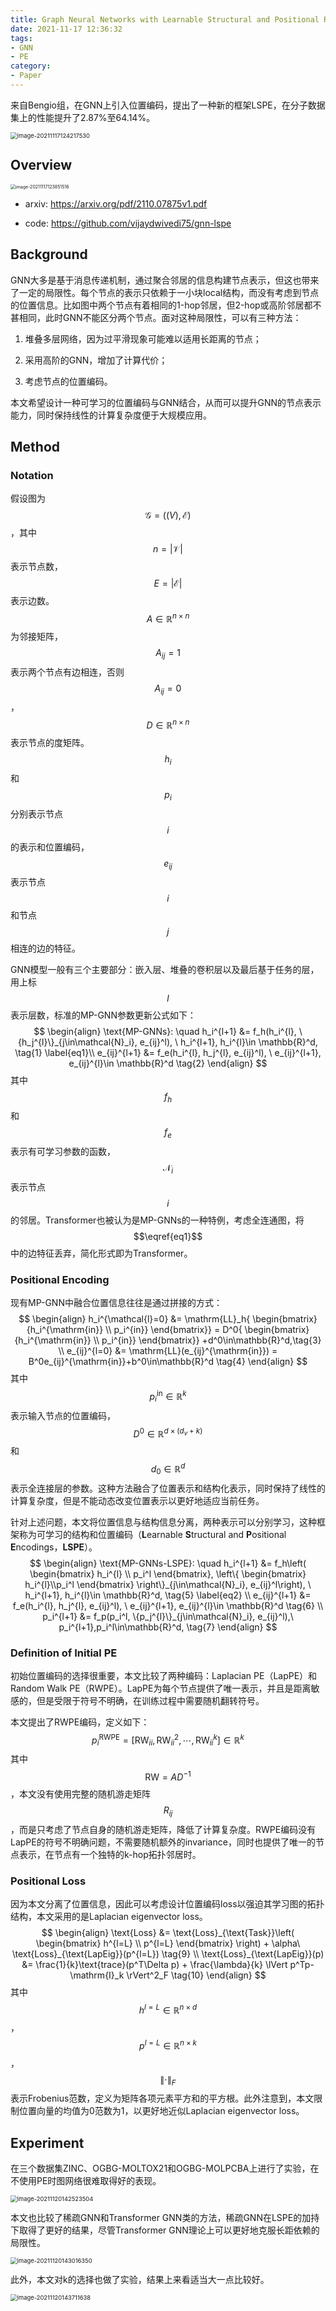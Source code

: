 ```yaml
---
title: Graph Neural Networks with Learnable Structural and Positional Representations
date: 2021-11-17 12:36:32
tags:
- GNN
- PE
category:
- Paper
---
```


来自Bengio组，在GNN上引入位置编码，提出了一种新的框架LSPE，在分子数据集上的性能提升了2.87%至64.14%。

<img src="Graph-Neural-Networks-with-Learnable-Structural-and-Positional-Representations/image-20211117124217530.png" alt="image-20211117124217530" style="zoom:67%;" />

<!--more-->

## Overview

<img src="Graph-Neural-Networks-with-Learnable-Structural-and-Positional-Representations/image-20211117123851516.png" alt="image-20211117123851516" style="zoom: 50%;" />

- arxiv: https://arxiv.org/pdf/2110.07875v1.pdf

- code: https://github.com/vijaydwivedi75/gnn-lspe

## Background

GNN大多是基于消息传递机制，通过聚合邻居的信息构建节点表示，但这也带来了一定的局限性。每个节点的表示只依赖于一小块local结构，而没有考虑到节点的位置信息。比如图中两个节点有着相同的1-hop邻居，但2-hop或高阶邻居都不甚相同，此时GNN不能区分两个节点。面对这种局限性，可以有三种方法：

1. 堆叠多层网络，因为过平滑现象可能难以适用长距离的节点；

2. 采用高阶的GNN，增加了计算代价；

3. 考虑节点的位置编码。

本文希望设计一种可学习的位置编码与GNN结合，从而可以提升GNN的节点表示能力，同时保持线性的计算复杂度便于大规模应用。

## Method

### Notation

假设图为$$\mathcal{G} = (\mathcal(V), \mathcal{E})$$，其中$$n = \lvert \mathcal{V} \rvert$$表示节点数，$$E=\lvert \mathcal{E} \rvert$$表示边数。$$A\in\mathbb{R}^{n\times n}$$为邻接矩阵，$$A_{ij} = 1$$表示两个节点有边相连，否则$$A_{ij} = 0$$，$$D\in\mathbb{R}^{n\times n}$$表示节点的度矩阵。$$h_i$$和$$p_i$$分别表示节点$$i$$的表示和位置编码，$$e_{ij}$$表示节点$$i$$和节点$$j$$相连的边的特征。

GNN模型一般有三个主要部分：嵌入层、堆叠的卷积层以及最后基于任务的层，用上标$$l$$表示层数，标准的MP-GNN参数更新公式如下：
$$
\begin{align}
\text{MP-GNNs}: \quad
	h_i^{l+1} &= f_h(h_i^{l}, \{h_j^{l}\}_{j\in\mathcal{N}_i}, e_{ij}^l),
	\ h_i^{l+1}, h_i^{l}\in \mathbb{R}^d, \tag{1} \label{eq1}\\
	e_{ij}^{l+1} &= f_e(h_i^{l}, h_j^{l}, e_{ij}^l),
	\ e_{ij}^{l+1}, e_{ij}^{l}\in \mathbb{R}^d \tag{2}
\end{align}
$$
其中$$f_h$$和$$f_e$$表示有可学习参数的函数，$$\mathcal{N}_i$$表示节点$$i$$的邻居。Transformer也被认为是MP-GNNs的一种特例，考虑全连通图，将$$\eqref{eq1}$$中的边特征丢弃，简化形式即为Transformer。

### Positional Encoding

现有MP-GNN中融合位置信息往往是通过拼接的方式：
$$
\begin{align}
	h_i^{\mathcal{l}=0} &= 
	\mathrm{LL}_h{
	\begin{bmatrix}
		{h_i^{\mathrm{in}} \\ p_i^{in}}
	\end{bmatrix}}
	= D^0{
	\begin{bmatrix}
		{h_i^{\mathrm{in}} \\ p_i^{in}}
	\end{bmatrix}}
	+d^0\in\mathbb{R}^d,\tag{3} \\
	e_{ij}^{l=0} &= \mathrm{LL}(e_{ij}^{\mathrm{in}})
    = B^0e_{ij}^{\mathrm{in}}+b^0\in\mathbb{R}^d \tag{4}
\end{align}
$$
其中$$p_i^\mathrm{in}\in\mathbb{R}^k$$表示输入节点的位置编码，$$D^0\in\mathbb{R}^{d\times(d_v+k)}$$和$$d_0\in\mathbb{R}^d$$表示全连接层的参数。这种方法融合了位置表示和结构化表示，同时保持了线性的计算复杂度，但是不能动态改变位置表示以更好地适应当前任务。

针对上述问题，本文将位置信息与结构信息分离，两种表示可以分别学习，这种框架称为可学习的结构和位置编码（**L**earnable **S**tructural and **P**ositional **E**ncodings，**LSPE**）。
$$
\begin{align}
\text{MP-GNNs-LSPE}: \quad
	h_i^{l+1} &= f_h\left(
	\begin{bmatrix}
		h_i^{l} \\ p_i^l
	\end{bmatrix},
	\left\{
		\begin{bmatrix}
			h_i^{l}\\p_i^l
		\end{bmatrix}
	\right\}_{j\in\mathcal{N}_i}, e_{ij}^l\right),
	\ h_i^{l+1}, h_i^{l}\in \mathbb{R}^d, \tag{5} \label{eq2} \\
	e_{ij}^{l+1} &= f_e(h_i^{l}, h_j^{l}, e_{ij}^l),
	\ e_{ij}^{l+1}, e_{ij}^{l}\in \mathbb{R}^d \tag{6} \\
	p_i^{l+1} &= f_p(p_i^l, \{p_j^{l}\}_{j\in\mathcal{N}_i}, e_{ij}^l),\ p_i^{l+1},p_i^l\in\mathbb{R}^d, \tag{7}
\end{align}
$$

### Definition of Initial PE

初始位置编码的选择很重要，本文比较了两种编码：Laplacian PE（LapPE）和Random Walk PE（RWPE）。LapPE为每个节点提供了唯一表示，并且是距离敏感的，但是受限于符号不明确，在训练过程中需要随机翻转符号。

本文提出了RWPE编码，定义如下：
$$
p_i^{\mathrm{RWPE}} = [\mathrm{RW}_{ii}, \mathrm{RW}_{ii}^2, \cdots,\mathrm{RW}_{ii}^k]\in\mathbb{R}^k\tag{8}
$$
其中$$\mathrm{RW}=AD^{-1}$$，本文没有使用完整的随机游走矩阵$${R_{ij}}$$，而是只考虑了节点自身的随机游走矩阵，降低了计算复杂度。RWPE编码没有LapPE的符号不明确问题，不需要随机额外的invariance，同时也提供了唯一的节点表示，在节点有一个独特的k-hop拓扑邻居时。

### Positional Loss

因为本文分离了位置信息，因此可以考虑设计位置编码loss以强迫其学习图的拓扑结构，本文采用的是Laplacian eigenvector loss。
$$
\begin{align}
    \text{Loss} &= \text{Loss}_{\text{Task}}\left(
        \begin{bmatrix}
            h^{l=L} \\ p^{l=L}
        \end{bmatrix}
    \right)
         + \alpha\ \text{Loss}_{\text{LapEig}}(p^{l=L}) \tag{9} \\
     \text{Loss}_{\text{LapEig}}(p) &= \frac{1}{k}\text{trace}(p^T\Delta p) + \frac{\lambda}{k} \lVert p^Tp-\mathrm{I}_k \rVert^2_F \tag{10}
\end{align}
$$
其中$$h^{l=L}\in\mathbb{R}^{n\times d}$$，$$p^{l=L}\in\mathbb{R}^{n\times k}$$，$$\lVert \cdot \rVert_F$$表示Frobenius范数，定义为矩阵各项元素平方和的平方根。此外注意到，本文限制位置向量的均值为0范数为1，以更好地近似Laplacian eigenvector loss。

## Experiment

在三个数据集ZINC、OGBG-MOLTOX21和OGBG-MOLPCBA上进行了实验，在不使用PE时图网络很难取得好的表现。

<img src="Graph-Neural-Networks-with-Learnable-Structural-and-Positional-Representations/image-20211120142523504.png" alt="image-20211120142523504" style="zoom:67%;" />

本文也比较了稀疏GNN和Transformer GNN类的方法，稀疏GNN在LSPE的加持下取得了更好的结果，尽管Transformer GNN理论上可以更好地克服长距依赖的局限性。

<img src="Graph-Neural-Networks-with-Learnable-Structural-and-Positional-Representations/image-20211120143016350.png" alt="image-20211120143016350" style="zoom:67%;" />

此外，本文对k的选择也做了实验，结果上来看适当大一点比较好。

<img src="Graph-Neural-Networks-with-Learnable-Structural-and-Positional-Representations/image-20211120143711638.png" alt="image-20211120143711638" style="zoom:67%;" />
